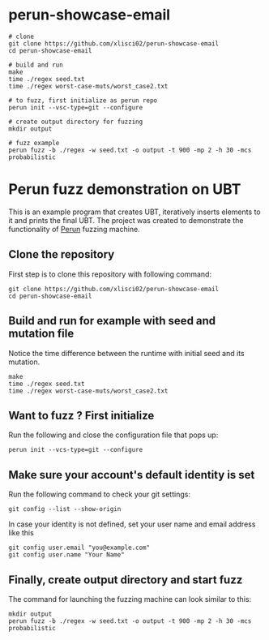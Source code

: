 # perun-showcase-email

```
# clone
git clone https://github.com/xlisci02/perun-showcase-email
cd perun-showcase-email

# build and run
make
time ./regex seed.txt
time ./regex worst-case-muts/worst_case2.txt

# to fuzz, first initialize as perun repo
perun init --vsc-type=git --configure

# create output directory for fuzzing
mkdir output

# fuzz example
perun fuzz -b ./regex -w seed.txt -o output -t 900 -mp 2 -h 30 -mcs probabilistic
```
# Perun fuzz demonstration on UBT

This is an example program that creates UBT, iteratively inserts elements to it and prints the final UBT.  The project was created to demonstrate the functionality of [Perun](https://github.com/xlisci02/perun) fuzzing machine. 


## Clone the repository
First step is to clone this repository with following command:

    git clone https://github.com/xlisci02/perun-showcase-email
    cd perun-showcase-email

## Build and run for example with seed and mutation file
Notice the time difference between the runtime with initial seed and its mutation.

    make
    time ./regex seed.txt
    time ./regex worst-case-muts/worst_case2.txt

## Want to fuzz ? First initialize

Run the following and close the configuration file that pops up:

	perun init --vcs-type=git --configure

## Make sure your account's default identity is set
Run the following command to check your git settings:

	git config --list --show-origin

In case your identity is not defined, set your user name and email address like this

	git config user.email "you@example.com"
	git config user.name "Your Name"

## Finally, create output directory and start fuzz
The command for launching the fuzzing machine can look similar to this:

    mkdir output
    perun fuzz -b ./regex -w seed.txt -o output -t 900 -mp 2 -h 30 -mcs probabilistic

